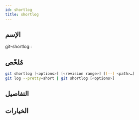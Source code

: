 ```yaml
---
id: shortlog
title: shortlog
---
```


## الإسم
git-shortlog : 

## مُلخّص

<!--DOCUSAURUS_CODE_TABS-->
<!--الأمر-->
```bash
git shortlog [<options>] [<revision range>] [[--] <path>…​]
git log --pretty=short | git shortlog [<options>]
```
<!--END_DOCUSAURUS_CODE_TABS-->

## التفاصيل

## الخيارات

